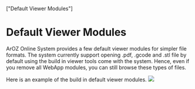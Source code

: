 ["Default Viewer Modules"]
# Default Viewer Modules
ArOZ Online System provides a few default viewer modules for simpler file formats. The system currently support opening .pdf, .gcode and .stl file by default using the build in viewer tools come with the system. Hence, even if you remove all WebApp modules, you can still browse these types of files.

Here is an example of the build in default viewer modules.
![](img/10/0.png)